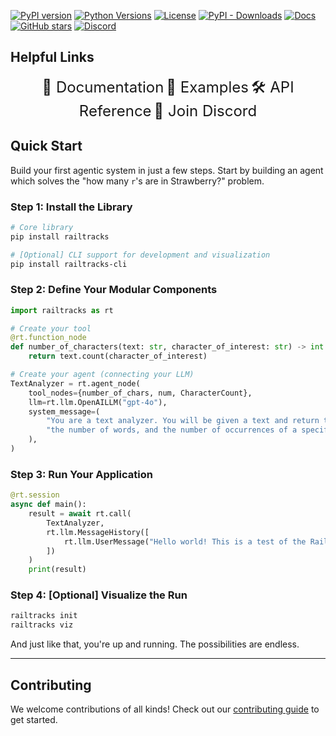 [![PyPI version](https://img.shields.io/pypi/v/railtracks)](https://github.com/RailtownAI/railtracks/releases)
[![Python Versions](https://img.shields.io/pypi/pyversions/railtracks?logo=python&)](https://pypi.org/project/railtracks/)
[![License](https://img.shields.io/pypi/l/railtracks)](https://opensource.org/licenses/MIT)
[![PyPI - Downloads](https://img.shields.io/pepy/dt/railtracks)](https://pypistats.org/packages/railtracks)
[![Docs](https://img.shields.io/badge/docs-latest-00BFFF.svg?logo=)](https://railtownai.github.io/railtracks/)
[![GitHub stars](https://img.shields.io/github/stars/RailtownAI/railtracks.svg?style=social&label=Star)](https://github.com/RailtownAI/railtracks)
[![Discord](https://img.shields.io/badge/Discord-Join-5865F2?logo=discord&logoColor=white)](https://discord.gg/h5ZcahDc)


## Helpful Links
<p align="center">
  <a href="https://railtownai.github.io/railtracks/" style="font-size: 24px; text-decoration: none;">📘 Documentation</a>
  <a href="https://github.com/RailtownAI/railtracks/tree/main/examples/rt_basics" style="font-size: 24px; text-decoration: none;">🚀 Examples</a>
  <a href="https://railtownai.github.io/railtracks/api_reference" style="font-size: 24px; text-decoration: none;">🛠 API Reference</a>
  <a href="https://discord.gg/h5ZcahDc" style="font-size: 24px; text-decoration: none;">💬 Join Discord</a>
</p>

## Quick Start

Build your first agentic system in just a few steps. Start by building an agent which solves the "how many `r`'s are in Strawberry?" problem. 

### Step 1: Install the Library

```bash
# Core library
pip install railtracks

# [Optional] CLI support for development and visualization
pip install railtracks-cli
```

### Step 2: Define Your Modular Components

```python
import railtracks as rt

# Create your tool
@rt.function_node
def number_of_characters(text: str, character_of_interest: str) -> int:
    return text.count(character_of_interest)

# Create your agent (connecting your LLM)
TextAnalyzer = rt.agent_node(
    tool_nodes={number_of_chars, num, CharacterCount},
    llm=rt.llm.OpenAILLM("gpt-4o"),
    system_message=(
        "You are a text analyzer. You will be given a text and return the number of characters, "
        "the number of words, and the number of occurrences of a specific character."
    ),
)
```

### Step 3: Run Your Application

```python
@rt.session
async def main():
    result = await rt.call(
        TextAnalyzer,
        rt.llm.MessageHistory([
            rt.llm.UserMessage("Hello world! This is a test of the RailTracks framework.")
        ])
    )
    print(result)
```

### Step 4: \[Optional] Visualize the Run

```bash
railtracks init
railtracks viz
```

And just like that, you're up and running. The possibilities are endless.

---

## Contributing

We welcome contributions of all kinds! Check out our [contributing guide](../../CONTRIBUTING.md) to get started.